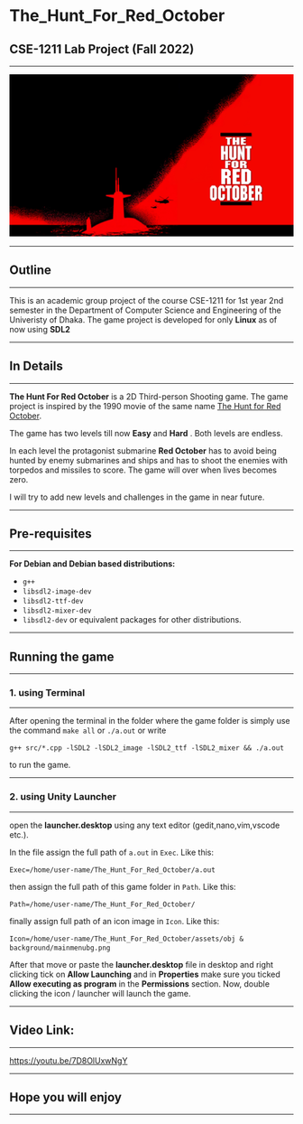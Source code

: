 # The_Hunt_For_Red_October

CSE-1211 Lab Project (Fall 2022)
---

<hr>

![Intro image](assets/obj%20%26%20background/mainmenubg.png)

<hr>

## Outline

<hr>

This is an academic group project of the course CSE-1211 for 1st year 2nd semester in the Department of Computer Science and Engineering of the Univeristy of Dhaka. The game project is developed for only **Linux** as of now using **SDL2**

<hr>

## In Details

<hr>

**The Hunt For Red October** is a 2D Third-person Shooting game. The game project is inspired by the 1990 movie of the same name [The Hunt for Red October](https://en.wikipedia.org/wiki/The_Hunt_for_Red_October_(film)).

The game has two levels till now **Easy** and **Hard** . Both levels are endless. 

In each level the protagonist submarine **Red October** has to avoid being hunted by enemy submarines and ships and has to shoot the enemies with torpedos and missiles to score.
The game will over when lives becomes zero.

I will try to add new levels and challenges in the game in near future.

<hr>

## Pre-requisites

<hr>

**For Debian and Debian based distributions:**
* ```g++```
* ```libsdl2-image-dev``` 
* ```libsdl2-ttf-dev```
* ```libsdl2-mixer-dev```
* ```libsdl2-dev``` 
or equivalent packages for other distributions.

<hr>

## Running the game

<hr>

### 1. using Terminal

<hr>

After opening the terminal in the folder where the game folder is simply use the command `make all` or `./a.out` or 
write 

```
g++ src/*.cpp -lSDL2 -lSDL2_image -lSDL2_ttf -lSDL2_mixer && ./a.out
```
to run the game.

<hr>

### 2. using Unity Launcher

<hr>
open the <b>launcher.desktop</b> using any text editor (gedit,nano,vim,vscode etc.).

In the file assign the full path of `a.out` in `Exec`. 
Like this:

```
Exec=/home/user-name/The_Hunt_For_Red_October/a.out
```

then assign the full path of this game folder in `Path`. 
Like this:

```
Path=/home/user-name/The_Hunt_For_Red_October/
```

finally assign full path of an icon image in `Icon`. 
Like this:

```
Icon=/home/user-name/The_Hunt_For_Red_October/assets/obj & background/mainmenubg.png
```

After that move or paste the **launcher.desktop** file in desktop and right clicking tick on **Allow Launching**
and in **Properties** make sure you ticked **Allow executing as program** in the **Permissions** section.
Now, double clicking the icon / launcher will launch the game.

<hr>

## Video Link:
<hr>

https://youtu.be/7D8OlUxwNgY

<hr>

## Hope you will enjoy

<hr>